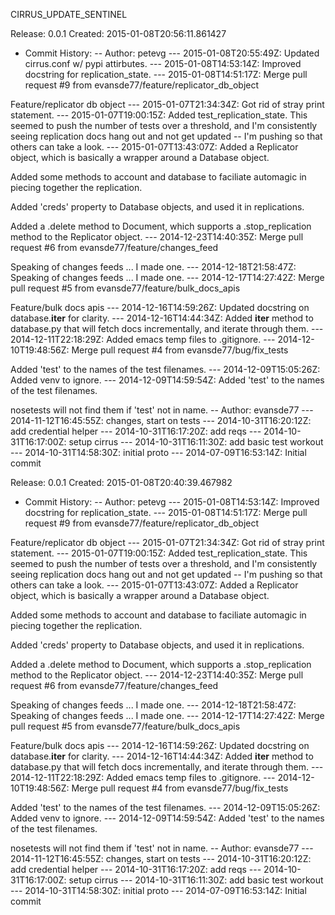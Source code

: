 CIRRUS_UPDATE_SENTINEL

Release: 0.0.1 Created: 2015-01-08T20:56:11.861427
 - Commit History:
 -- Author: petevg
 --- 2015-01-08T20:55:49Z: Updated cirrus.conf w/ pypi attirbutes.
 --- 2015-01-08T14:53:14Z: Improved docstring for replication_state.
 --- 2015-01-08T14:51:17Z: Merge pull request #9 from evansde77/feature/replicator_db_object

Feature/replicator db object
 --- 2015-01-07T21:34:34Z: Got rid of stray print statement.
 --- 2015-01-07T19:00:15Z: Added test_replication_state. This seemed to push the number of tests over a threshold, and I'm consistently seeing replication docs hang out and not get updated -- I'm pushing so that others can take a look.
 --- 2015-01-07T13:43:07Z: Added a Replicator object, which is basically a wrapper around a Database object.

Added some methods to account and database to faciliate automagic in piecing together the replication.

Added 'creds' property to Database objects, and used it in replications.

Added a .delete method to Document, which supports a .stop_replication method to the Replicator object.
 --- 2014-12-23T14:40:35Z: Merge pull request #6 from evansde77/feature/changes_feed

Speaking of changes feeds ... I made one.
 --- 2014-12-18T21:58:47Z: Speaking of changes feeds ... I made one.
 --- 2014-12-17T14:27:42Z: Merge pull request #5 from evansde77/feature/bulk_docs_apis

Feature/bulk docs apis
 --- 2014-12-16T14:59:26Z: Updated docstring on database.__iter__ for clarity.
 --- 2014-12-16T14:44:34Z: Added __iter__ method to database.py that will fetch docs incrementally, and iterate through them.
 --- 2014-12-11T22:18:29Z: Added emacs temp files to .gitignore.
 --- 2014-12-10T19:48:56Z: Merge pull request #4 from evansde77/bug/fix_tests

Added 'test' to the names of the test filenames.
 --- 2014-12-09T15:05:26Z: Added venv to ignore.
 --- 2014-12-09T14:59:54Z: Added 'test' to the names of the test filenames.

nosetests will not find them if 'test' not in name.
 -- Author: evansde77
 --- 2014-11-12T16:45:55Z: changes, start on tests
 --- 2014-10-31T16:20:12Z: add credential helper
 --- 2014-10-31T16:17:20Z: add reqs
 --- 2014-10-31T16:17:00Z: setup cirrus
 --- 2014-10-31T16:11:30Z: add basic test workout
 --- 2014-10-31T14:58:30Z: initial proto
 --- 2014-07-09T16:53:14Z: Initial commit

Release: 0.0.1 Created: 2015-01-08T20:40:39.467982
 - Commit History:
 -- Author: petevg
 --- 2015-01-08T14:53:14Z: Improved docstring for replication_state.
 --- 2015-01-08T14:51:17Z: Merge pull request #9 from evansde77/feature/replicator_db_object

Feature/replicator db object
 --- 2015-01-07T21:34:34Z: Got rid of stray print statement.
 --- 2015-01-07T19:00:15Z: Added test_replication_state. This seemed to push the number of tests over a threshold, and I'm consistently seeing replication docs hang out and not get updated -- I'm pushing so that others can take a look.
 --- 2015-01-07T13:43:07Z: Added a Replicator object, which is basically a wrapper around a Database object.

Added some methods to account and database to faciliate automagic in piecing together the replication.

Added 'creds' property to Database objects, and used it in replications.

Added a .delete method to Document, which supports a .stop_replication method to the Replicator object.
 --- 2014-12-23T14:40:35Z: Merge pull request #6 from evansde77/feature/changes_feed

Speaking of changes feeds ... I made one.
 --- 2014-12-18T21:58:47Z: Speaking of changes feeds ... I made one.
 --- 2014-12-17T14:27:42Z: Merge pull request #5 from evansde77/feature/bulk_docs_apis

Feature/bulk docs apis
 --- 2014-12-16T14:59:26Z: Updated docstring on database.__iter__ for clarity.
 --- 2014-12-16T14:44:34Z: Added __iter__ method to database.py that will fetch docs incrementally, and iterate through them.
 --- 2014-12-11T22:18:29Z: Added emacs temp files to .gitignore.
 --- 2014-12-10T19:48:56Z: Merge pull request #4 from evansde77/bug/fix_tests

Added 'test' to the names of the test filenames.
 --- 2014-12-09T15:05:26Z: Added venv to ignore.
 --- 2014-12-09T14:59:54Z: Added 'test' to the names of the test filenames.

nosetests will not find them if 'test' not in name.
 -- Author: evansde77
 --- 2014-11-12T16:45:55Z: changes, start on tests
 --- 2014-10-31T16:20:12Z: add credential helper
 --- 2014-10-31T16:17:20Z: add reqs
 --- 2014-10-31T16:17:00Z: setup cirrus
 --- 2014-10-31T16:11:30Z: add basic test workout
 --- 2014-10-31T14:58:30Z: initial proto
 --- 2014-07-09T16:53:14Z: Initial commit
